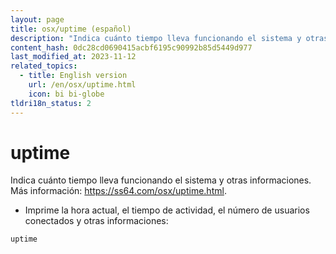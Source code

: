 ```yaml
---
layout: page
title: osx/uptime (español)
description: "Indica cuánto tiempo lleva funcionando el sistema y otras informaciones."
content_hash: 0dc28cd0690415acbf6195c90992b85d5449d977
last_modified_at: 2023-11-12
related_topics:
  - title: English version
    url: /en/osx/uptime.html
    icon: bi bi-globe
tldri18n_status: 2
---
```

# uptime

Indica cuánto tiempo lleva funcionando el sistema y otras informaciones.
Más información: <https://ss64.com/osx/uptime.html>.

- Imprime la hora actual, el tiempo de actividad, el número de usuarios conectados y otras informaciones:

`uptime`

